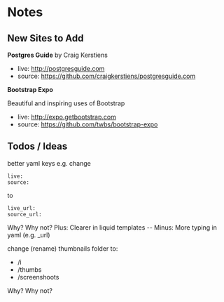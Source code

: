 # Notes

## New Sites to Add


**Postgres Guide** by Craig Kerstiens

- live:   <http://postgresguide.com>
- source: <https://github.com/craigkerstiens/postgresguide.com>


**Bootstrap Expo**

Beautiful and inspiring uses of Bootstrap

- live:   <http://expo.getbootstrap.com>
- source: <https://github.com/twbs/bootstrap-expo>



## Todos / Ideas

better yaml keys e.g. change

~~~
live:
source:
~~~

to 

~~~
live_url:
source_url:
~~~

Why? Why not?   Plus: Clearer in liquid templates   -- Minus: More typing in yaml (e.g. _url)


change (rename) thumbnails folder to:

- /i
- /thumbs
- /screenshoots

Why? Why not?



